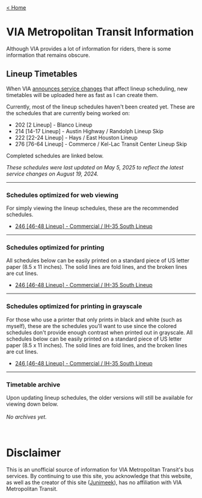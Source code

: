 <link rel="icon" href="../resources/favicon.ico" type="image/vnd.microsoft.icon">
<a href = "../">< Home</a>

# VIA Metropolitan Transit Information
<p>
    Although VIA provides a lot of information for riders, there is some information that remains obscure.
</p>

## Lineup Timetables
<p>
    When VIA <a target="_blank" href="https://viainfo.net/servicechanges">announces service changes</a> that affect lineup scheduling, new timetables will be uploaded here as fast as I can create them.
</p>
<p>
    Currently, most of the lineup schedules haven't been created yet. These are the schedules that are currently being worked on:
</p>

- 202 [2 Lineup] - Blanco Lineup
- 214 [14-17 Lineup] - Austin Highway / Randolph Lineup Skip
- 222 [22-24 Lineup] - Hays / East Houston Lineup
- 276 [76-64 Lineup] - Commerce / Kel-Lac Transit Center Lineup Skip

<p>
    Completed schedules are linked below.
</p>

<p>
    <em>These schedules were last updated on May 5, 2025 to reflect the latest service changes on August 19, 2024.</em>
</p>

<hr/>

### Schedules optimized for web viewing
<p>
    For simply viewing the lineup schedules, these are the recommended schedules.
</p>

- <a target="_blank" href="../documents/2025/05/Schedule246Web.pdf">246 [46-48 Lineup] - Commercial / IH-35 South Lineup</a>

<hr/>

### Schedules optimized for printing
<p>
    All schedules below can be easily printed on a standard piece of US letter paper (8.5 x 11 inches). The solid lines are fold lines, and the broken lines are cut lines.
</p>

- <a target="_blank" href="../documents/2025/05/Schedule246Printable.pdf">246 [46-48 Lineup] - Commercial / IH-35 South Lineup</a>

<hr/>

### Schedules optimized for printing in grayscale
<p>
    For those who use a printer that only prints in black and white (such as myself), these are the schedules you'll want to use since the colored schedules don't provide enough contrast when printed out in grayscale. All schedules below can be easily printed on a standard piece of US letter paper (8.5 x 11 inches). The solid lines are fold lines, and the broken lines are cut lines.
</p>

- <a target="_blank" href="../documents/2025/05/Schedule246Grayscale.pdf">246 [46-48 Lineup] - Commercial / IH-35 South Lineup</a>

<hr/>

### Timetable archive
<p>
    Upon updating lineup schedules, the older versions will still be available for viewing down below.<br/><br/>
    <em>No archives yet.</em>
</p>
<br/>

# Disclaimer
This is an unofficial source of information for VIA Metropolitan Transit's bus services. By continuing to use this site, you acknowledge that this website, as well as the creator of this site (<a target="_blank" href="https://twitter.com/junimeek39">Junimeek</a>), has no affiliation with VIA Metropolitan Transit.